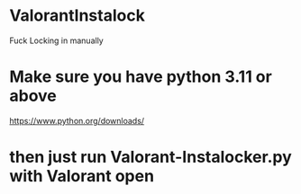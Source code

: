 # ValorantInstalock
Fuck Locking in manually
# Make sure you have python 3.11 or above
https://www.python.org/downloads/
# then just run Valorant-Instalocker.py with Valorant open
